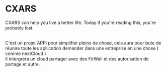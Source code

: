 # CXARS
CXARS can help you live a better life.
Today if you're reading this, you're probably lost.

<br>
C'est un projet APPi pour simplifier pleins de chose, cela aura pour bute de réunire toute les apllication demander dans une entreprise en une chose ( comme nextCloud )
<br>
Il intergrera un cloud partager avec des FirWall et des autorisation de partage et autre.
